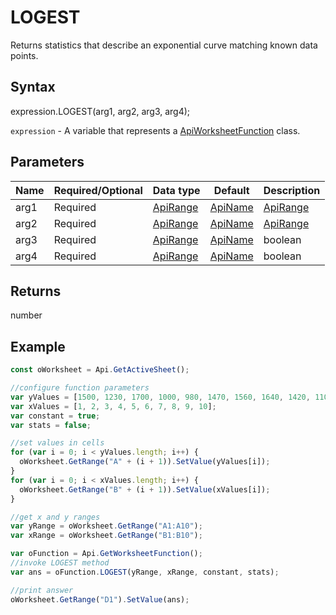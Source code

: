 # LOGEST

Returns statistics that describe an exponential curve matching known data points.

## Syntax

expression.LOGEST(arg1, arg2, arg3, arg4);

`expression` - A variable that represents a [ApiWorksheetFunction](../ApiWorksheetFunction.md) class.

## Parameters

| **Name** | **Required/Optional** | **Data type** | **Default** | **Description** |
| ------------- | ------------- | ------------- | ------------- | ------------- |
| arg1 | Required | [ApiRange](../../ApiRange/ApiRange.md) | [ApiName](../../ApiName/ApiName.md) | [ApiRange](../../ApiRange/ApiRange.md) |  | The set of y-values from the &lt;em&gt;y = b*m^x&lt;/em&gt; equation. |
| arg2 | Required | [ApiRange](../../ApiRange/ApiRange.md) | [ApiName](../../ApiName/ApiName.md) | [ApiRange](../../ApiRange/ApiRange.md) |  | An optional set of x-values from the &lt;em&gt;y = b*m^x&lt;/em&gt; equation. |
| arg3 | Required | [ApiRange](../../ApiRange/ApiRange.md) | [ApiName](../../ApiName/ApiName.md) | boolean |  | A logical value: the constant &lt;em&gt;b&lt;/em&gt; is calculated normally if this parameter is set to **true** or omitted, and &lt;em&gt;b&lt;/em&gt; is set equal to 1 if the parameter is **false**. |
| arg4 | Required | [ApiRange](../../ApiRange/ApiRange.md) | [ApiName](../../ApiName/ApiName.md) | boolean |  | A logical value: return additional regression statistics if this parameter is set to **true**, and return m-coefficients and the constant &lt;em&gt;b&lt;/em&gt; if the parameter is **false** or omitted. |

## Returns

number

## Example



```javascript
const oWorksheet = Api.GetActiveSheet();

//configure function parameters
var yValues = [1500, 1230, 1700, 1000, 980, 1470, 1560, 1640, 1420, 1100];
var xValues = [1, 2, 3, 4, 5, 6, 7, 8, 9, 10];
var constant = true;
var stats = false;

//set values in cells
for (var i = 0; i < yValues.length; i++) {
  oWorksheet.GetRange("A" + (i + 1)).SetValue(yValues[i]);
}
for (var i = 0; i < xValues.length; i++) {
  oWorksheet.GetRange("B" + (i + 1)).SetValue(xValues[i]);
}

//get x and y ranges
var yRange = oWorksheet.GetRange("A1:A10");
var xRange = oWorksheet.GetRange("B1:B10");

var oFunction = Api.GetWorksheetFunction();
//invoke LOGEST method
var ans = oFunction.LOGEST(yRange, xRange, constant, stats);

//print answer
oWorksheet.GetRange("D1").SetValue(ans);

```
